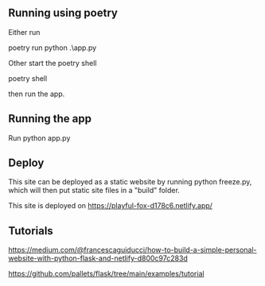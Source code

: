 

## Running using poetry

Either run 

poetry run python .\app.py

Other start the poetry shell

poetry shell 

then run the app. 

## Running the app

Run python app.py

## Deploy

This site can be deployed as a static website by running python freeze.py, which will then put static site files in a "build" folder.

This site is deployed on https://playful-fox-d178c6.netlify.app/

## Tutorials

https://medium.com/@francescaguiducci/how-to-build-a-simple-personal-website-with-python-flask-and-netlify-d800c97c283d

https://github.com/pallets/flask/tree/main/examples/tutorial

